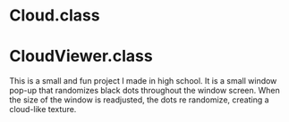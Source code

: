 # Cloud.class
# CloudViewer.class
This is a small and fun project I made in high school. It is a small window pop-up that randomizes black dots throughout the window screen. When the size of the window is readjusted, the dots re randomize, creating a cloud-like texture.
